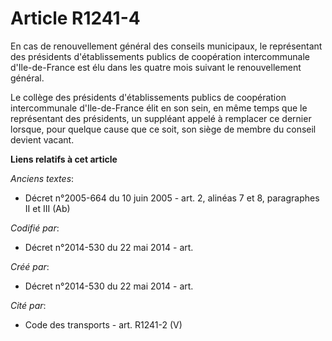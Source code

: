 # Article R1241-4

En cas de renouvellement général des conseils municipaux, le représentant des présidents d'établissements publics de
coopération intercommunale d'Ile-de-France est élu dans les quatre mois suivant le renouvellement général.

Le collège des présidents d'établissements publics de coopération intercommunale d'Ile-de-France élit en son sein, en même
temps que le représentant des présidents, un suppléant appelé à remplacer ce dernier lorsque, pour quelque cause que ce soit,
son siège de membre du conseil devient vacant.

**Liens relatifs à cet article**

_Anciens textes_:

  - Décret n°2005-664 du 10 juin 2005 - art. 2, alinéas 7 et 8, paragraphes II et III (Ab)

_Codifié par_:

  - Décret n°2014-530 du 22 mai 2014 - art.

_Créé par_:

  - Décret n°2014-530 du 22 mai 2014 - art.

_Cité par_:

  - Code des transports - art. R1241-2 (V)
